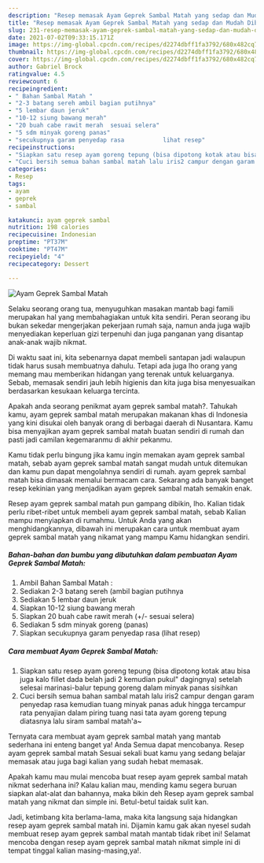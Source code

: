 ```yaml
---
description: "Resep memasak Ayam Geprek Sambal Matah yang sedap dan Mudah Dibuat"
title: "Resep memasak Ayam Geprek Sambal Matah yang sedap dan Mudah Dibuat"
slug: 231-resep-memasak-ayam-geprek-sambal-matah-yang-sedap-dan-mudah-dibuat
date: 2021-07-02T09:33:15.171Z
image: https://img-global.cpcdn.com/recipes/d2274dbff1fa3792/680x482cq70/ayam-geprek-sambal-matah-foto-resep-utama.jpg
thumbnail: https://img-global.cpcdn.com/recipes/d2274dbff1fa3792/680x482cq70/ayam-geprek-sambal-matah-foto-resep-utama.jpg
cover: https://img-global.cpcdn.com/recipes/d2274dbff1fa3792/680x482cq70/ayam-geprek-sambal-matah-foto-resep-utama.jpg
author: Gabriel Brock
ratingvalue: 4.5
reviewcount: 6
recipeingredient:
- " Bahan Sambal Matah "
- "2-3 batang sereh ambil bagian putihnya"
- "5 lembar daun jeruk"
- "10-12 siung bawang merah"
- "20 buah cabe rawit merah  sesuai selera"
- "5 sdm minyak goreng panas"
- "secukupnya garam penyedap rasa           lihat resep"
recipeinstructions:
- "Siapkan satu resep ayam goreng tepung (bisa dipotong kotak atau bisa juga kalo fillet dada belah jadi 2 kemudian pukul&#34; dagingnya) setelah selesai marinasi-balur tepung goreng dalam minyak panas sisihkan"
- "Cuci bersih semua bahan sambal matah lalu iris2 campur dengan garam penyedap rasa kemudian tuang minyak panas aduk hingga tercampur rata penyajian dalam piring tuang nasi tata ayam goreng tepung diatasnya lalu siram sambal matah&#39;a~"
categories:
- Resep
tags:
- ayam
- geprek
- sambal

katakunci: ayam geprek sambal 
nutrition: 198 calories
recipecuisine: Indonesian
preptime: "PT37M"
cooktime: "PT47M"
recipeyield: "4"
recipecategory: Dessert

---
```



![Ayam Geprek Sambal Matah](https://img-global.cpcdn.com/recipes/d2274dbff1fa3792/680x482cq70/ayam-geprek-sambal-matah-foto-resep-utama.jpg)

Selaku seorang orang tua, menyuguhkan masakan mantab bagi famili merupakan hal yang membahagiakan untuk kita sendiri. Peran seorang ibu bukan sekedar mengerjakan pekerjaan rumah saja, namun anda juga wajib menyediakan keperluan gizi terpenuhi dan juga panganan yang disantap anak-anak wajib nikmat.

Di waktu  saat ini, kita sebenarnya dapat membeli santapan jadi walaupun tidak harus susah membuatnya dahulu. Tetapi ada juga lho orang yang memang mau memberikan hidangan yang terenak untuk keluarganya. Sebab, memasak sendiri jauh lebih higienis dan kita juga bisa menyesuaikan berdasarkan kesukaan keluarga tercinta. 



Apakah anda seorang penikmat ayam geprek sambal matah?. Tahukah kamu, ayam geprek sambal matah merupakan makanan khas di Indonesia yang kini disukai oleh banyak orang di berbagai daerah di Nusantara. Kamu bisa menyajikan ayam geprek sambal matah buatan sendiri di rumah dan pasti jadi camilan kegemaranmu di akhir pekanmu.

Kamu tidak perlu bingung jika kamu ingin memakan ayam geprek sambal matah, sebab ayam geprek sambal matah sangat mudah untuk ditemukan dan kamu pun dapat mengolahnya sendiri di rumah. ayam geprek sambal matah bisa dimasak memalui bermacam cara. Sekarang ada banyak banget resep kekinian yang menjadikan ayam geprek sambal matah semakin enak.

Resep ayam geprek sambal matah pun gampang dibikin, lho. Kalian tidak perlu ribet-ribet untuk membeli ayam geprek sambal matah, sebab Kalian mampu menyiapkan di rumahmu. Untuk Anda yang akan menghidangkannya, dibawah ini merupakan cara untuk membuat ayam geprek sambal matah yang nikamat yang mampu Kamu hidangkan sendiri.

<!--inarticleads1-->

##### Bahan-bahan dan bumbu yang dibutuhkan dalam pembuatan Ayam Geprek Sambal Matah:

1. Ambil  Bahan Sambal Matah :
1. Sediakan 2-3 batang sereh (ambil bagian putihnya
1. Sediakan 5 lembar daun jeruk
1. Siapkan 10-12 siung bawang merah
1. Siapkan 20 buah cabe rawit merah (+/- sesuai selera)
1. Sediakan 5 sdm minyak goreng (panas)
1. Siapkan secukupnya garam penyedap rasa           (lihat resep)




<!--inarticleads2-->

##### Cara membuat Ayam Geprek Sambal Matah:

1. Siapkan satu resep ayam goreng tepung (bisa dipotong kotak atau bisa juga kalo fillet dada belah jadi 2 kemudian pukul&#34; dagingnya) setelah selesai marinasi-balur tepung goreng dalam minyak panas sisihkan
1. Cuci bersih semua bahan sambal matah lalu iris2 campur dengan garam penyedap rasa kemudian tuang minyak panas aduk hingga tercampur rata penyajian dalam piring tuang nasi tata ayam goreng tepung diatasnya lalu siram sambal matah&#39;a~




Ternyata cara membuat ayam geprek sambal matah yang mantab sederhana ini enteng banget ya! Anda Semua dapat mencobanya. Resep ayam geprek sambal matah Sesuai sekali buat kamu yang sedang belajar memasak atau juga bagi kalian yang sudah hebat memasak.

Apakah kamu mau mulai mencoba buat resep ayam geprek sambal matah nikmat sederhana ini? Kalau kalian mau, mending kamu segera buruan siapkan alat-alat dan bahannya, maka bikin deh Resep ayam geprek sambal matah yang nikmat dan simple ini. Betul-betul taidak sulit kan. 

Jadi, ketimbang kita berlama-lama, maka kita langsung saja hidangkan resep ayam geprek sambal matah ini. Dijamin kamu gak akan nyesel sudah membuat resep ayam geprek sambal matah mantab tidak ribet ini! Selamat mencoba dengan resep ayam geprek sambal matah nikmat simple ini di tempat tinggal kalian masing-masing,ya!.

